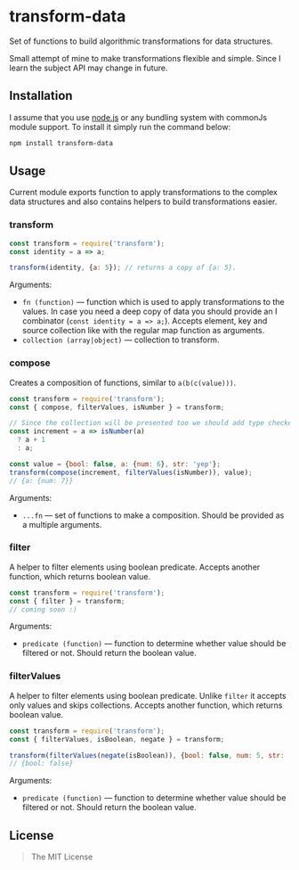 transform-data
==============

Set of functions to build algorithmic transformations for data structures.

Small attempt of mine to make transformations flexible and simple. Since I learn the subject API may change in future.


## Installation

I assume that you use [node.js](https://nodejs.org/en/) or any bundling system with commonJs module support. To install it simply run the command below:

```bash
npm install transform-data
```


## Usage

Current module exports function to apply transformations to the complex data structures and also contains helpers to build transformations easier.


### transform

```javascript
const transform = require('transform');
const identity = a => a;

transform(identity, {a: 5}); // returns a copy of {a: 5}.
```

Arguments:

- `fn (function)` — function which is used to apply transformations to the values. In case you need a deep copy of data you should provide an I combinator (`const identity = a => a;`). Accepts element, key and source collection like with the regular map function as arguments.
- `collection (array|object)` — collection to transform.


### compose

Creates a composition of functions, similar to `a(b(c(value)))`.

```javascript
const transform = require('transform');
const { compose, filterValues, isNumber } = transform;

// Since the collection will be presented too we should add type checker
const increment = a => isNumber(a)
  ? a + 1
  : a;

const value = {bool: false, a: {num: 6}, str: 'yep'};
transform(compose(increment, filterValues(isNumber)), value);
// {a: {num: 7}}
```

Arguments:

- `...fn` — set of functions to make a composition. Should be provided as a multiple arguments.


### filter

A helper to filter elements using boolean predicate. Accepts another function, which returns boolean value.

```javascript
const transform = require('transform');
const { filter } = transform;
// coming soon :)
```

Arguments:

- `predicate (function)` — function to determine whether value should be filtered or not. Should return the boolean value.


### filterValues

A helper to filter elements using boolean predicate. Unlike `filter` it accepts only values and skips collections. Accepts another function, which returns boolean value.

```javascript
const transform = require('transform');
const { filterValues, isBoolean, negate } = transform;

transform(filterValues(negate(isBoolean)), {bool: false, num: 5, str: 'yep'});
// {bool: false}
```

Arguments:

- `predicate (function)` — function to determine whether value should be filtered or not. Should return the boolean value.


## License

> The MIT License
